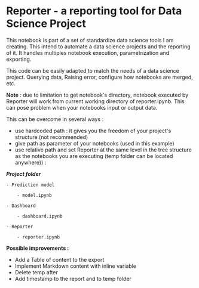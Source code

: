 # Reporter - a reporting tool for Data Science Project

This notebook is part of a set of standardize data science tools I am creating. This intend to automate a data science projects and the reporting of it.
It handles multiples notebook execution, parametrization and exporting. 

This code can be easily adapted to match the needs of a data science project. Querying data, Raising error, configure how notebooks are merged, etc.

**Note** : due to limitation to get notebook's directory, notebook executed by Reporter will work from current working directory of reporter.ipynb. This can pose problem when your notebooks input or output data.

This can be overcome in several ways : 
- use hardcoded path : it gives you the freedom of your project's structure (not recommended)
- give path as parameter of your notebooks (used in this example)
- use relative path and set Reporter at the same level in the tree structure as the notebooks you are executing (temp folder can be located anywhere)) :

***Project folder***

    - Prediction model

        - model.ipynb

    - Dashboard

        - dashboard.ipynb

    - Reporter

        - reporter.ipynb 

**Possible improvements :**
- Add a Table of content to the export
- Implement Markdown content with inline variable
- Delete temp after 
- Add timestamp to the report and to temp folder
